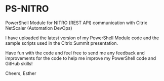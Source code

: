 # PS-NITRO
PowerShell Module for NITRO (REST API) communication with Citrix NetScaler (Automation DevOps)

I have uploaded the latest version of my PowerShell Module code and the sample scripts used in the Citrix Summit presentation.

Have fun with the code and feel free to send me any feedback and improvements for the code to help me improve my PowerShell code and GitHub skills!

Cheers,
Esther
